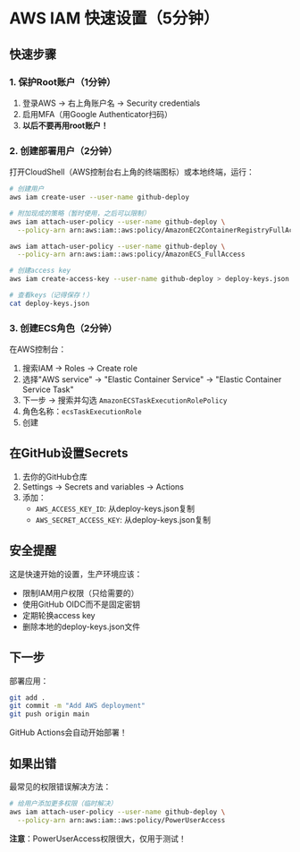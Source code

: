 # AWS IAM 快速设置（5分钟）

## 快速步骤

### 1. 保护Root账户（1分钟）
1. 登录AWS → 右上角账户名 → Security credentials
2. 启用MFA（用Google Authenticator扫码）
3. **以后不要再用root账户！**

### 2. 创建部署用户（2分钟）

打开CloudShell（AWS控制台右上角的终端图标）或本地终端，运行：

```bash
# 创建用户
aws iam create-user --user-name github-deploy

# 附加现成的策略（暂时使用，之后可以限制）
aws iam attach-user-policy --user-name github-deploy \
  --policy-arn arn:aws:iam::aws:policy/AmazonEC2ContainerRegistryFullAccess

aws iam attach-user-policy --user-name github-deploy \
  --policy-arn arn:aws:iam::aws:policy/AmazonECS_FullAccess

# 创建access key
aws iam create-access-key --user-name github-deploy > deploy-keys.json

# 查看keys（记得保存！）
cat deploy-keys.json
```

### 3. 创建ECS角色（2分钟）

在AWS控制台：
1. 搜索IAM → Roles → Create role
2. 选择"AWS service" → "Elastic Container Service" → "Elastic Container Service Task"
3. 下一步 → 搜索并勾选 `AmazonECSTaskExecutionRolePolicy`
4. 角色名称：`ecsTaskExecutionRole`
5. 创建

## 在GitHub设置Secrets

1. 去你的GitHub仓库
2. Settings → Secrets and variables → Actions
3. 添加：
   - `AWS_ACCESS_KEY_ID`: 从deploy-keys.json复制
   - `AWS_SECRET_ACCESS_KEY`: 从deploy-keys.json复制

## 安全提醒

这是快速开始的设置，生产环境应该：
- 限制IAM用户权限（只给需要的）
- 使用GitHub OIDC而不是固定密钥
- 定期轮换access key
- 删除本地的deploy-keys.json文件

## 下一步

部署应用：
```bash
git add .
git commit -m "Add AWS deployment"
git push origin main
```

GitHub Actions会自动开始部署！

## 如果出错

最常见的权限错误解决方法：

```bash
# 给用户添加更多权限（临时解决）
aws iam attach-user-policy --user-name github-deploy \
  --policy-arn arn:aws:iam::aws:policy/PowerUserAccess
```

**注意**：PowerUserAccess权限很大，仅用于测试！